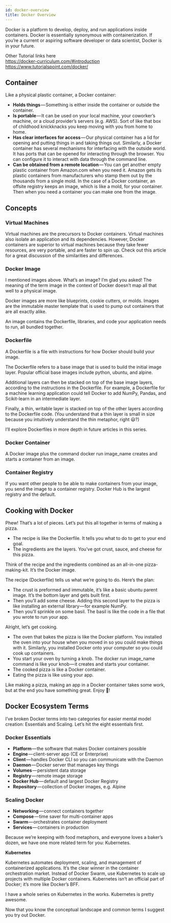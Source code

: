 ```yaml
---
id: docker-overview
title: Docker Overview
---
```


Docker is a platform to develop, deploy, and run applications inside containers. Docker is essentially synonymous with containerization. If you’re a current or aspiring software developer or data scientist, Docker is in your future.

Other Tutorial links here  
https://docker-curriculum.com/#introduction  
https://www.tutorialspoint.com/docker/

## Container

Like a physical plastic container, a Docker container:

- **Holds things** — Something is either inside the container or outside the container.
- **Is portable** — It can be used on your local machine, your coworker’s machine, or a cloud provider’s servers (e.g. AWS). Sort of like that box of childhood knickknacks you keep moving with you from home to home.
- **Has clear interfaces for access** — Our physical container has a lid for opening and putting things in and taking things out. Similarly, a Docker container has several mechanisms for interfacing with the outside world. It has ports that can be opened for interacting through the browser. You can configure it to interact with data through the command line.
- **Can be obtained from a remote location** — You can get another empty plastic container from Amazon.com when you need it. Amazon gets its plastic containers from manufacturers who stamp them out by the thousands from a single mold. In the case of a Docker container, an offsite registry keeps an image, which is like a mold, for your container. Then when you need a container you can make one from the image.


## Concepts
### Virtual Machines

Virtual machines are the precursors to Docker containers. Virtual machines also isolate an application and its dependencies. However, Docker containers are superior to virtual machines because they take fewer resources, are very portable, and are faster to spin up. Check out this article for a great discussion of the similarities and differences.

### Docker Image
I mentioned images above. What’s an image? I’m glad you asked! The meaning of the term image in the context of Docker doesn’t map all that well to a physical image.

Docker images are more like blueprints, cookie cutters, or molds. Images are the immutable master template that is used to pump out containers that are all exactly alike.

An image contains the Dockerfile, libraries, and code your application needs to run, all bundled together.

### Dockerfile
A Dockerfile is a file with instructions for how Docker should build your image.

The Dockerfile refers to a base image that is used to build the initial image layer. Popular official base images include python, ubuntu, and alpine.

Additional layers can then be stacked on top of the base image layers, according to the instructions in the Dockerfile. For example, a Dockerfile for a machine learning application could tell Docker to add NumPy, Pandas, and Scikit-learn in an intermediate layer.

Finally, a thin, writable layer is stacked on top of the other layers according to the Dockerfile code. (You understand that a thin layer is small in size because you intuitively understand the thin metaphor, right 😃?)

I’ll explore Dockerfiles in more depth in future articles in this series.

### Docker Container
A Docker image plus the command docker run image_name creates and starts a container from an image.

### Container Registry
If you want other people to be able to make containers from your image, you send the image to a container registry. Docker Hub is the largest registry and the default.



## Cooking with Docker

Phew! That’s a lot of pieces. Let’s put this all together in terms of making a pizza.

- The recipe is like the Dockerfile. It tells you what to do to get to your end goal.
- The ingredients are the layers. You’ve got crust, sauce, and cheese for this pizza.

Think of the recipe and the ingredients combined as an all-in-one pizza-making-kit. It’s the Docker image.

The recipe (Dockerfile) tells us what we’re going to do. Here’s the plan:

- The crust is preformed and immutable, it’s like a basic ubuntu parent image. It’s the bottom layer and gets built first.
- Then you’ll add some cheese. Adding this second layer to the pizza is like installing an external library — for example NumPy.
- Then you’ll sprinkle on some basil. The basil is like the code in a file that you wrote to run your app.

Alright, let’s get cooking.

- The oven that bakes the pizza is like the Docker platform. You installed the oven into your house when you moved in so you could make things with it. Similarly, you installed Docker onto your computer so you could cook up containers.
- You start your oven by turning a knob. The docker run image_name command is like your knob — it creates and starts your container.
- The cooked pizza is like a Docker container.
- Eating the pizza is like using your app.

Like making a pizza, making an app in a Docker container takes some work, but at the end you have something great. Enjoy 🍕!


## Docker Ecosystem Terms

I’ve broken Docker terms into two categories for easier mental model creation: Essentials and Scaling. Let’s hit the eight essentials first.

### Docker Essentials

- **Platform** — the software that makes Docker containers possible
- **Engine** — client-server app (CE or Enterprise)
- **Client** — handles Docker CLI so you can communicate with the Daemon
- **Daemon** — Docker server that manages key things
- **Volumes** — persistent data storage
- **Registry** — remote image storage
- **Docker Hub** — default and largest Docker Registry
- **Repository** — collection of Docker images, e.g. Alpine

### Scaling Docker

- **Networking** — connect containers together
- **Compose** — time saver for multi-container apps
- **Swarm** — orchestrates container deployment
- **Services** — containers in production

Because we’re keeping with food metaphors, and everyone loves a baker’s dozen, we have one more related term for you: Kubernetes.

**Kubernetes**

Kubernetes automates deployment, scaling, and management of containerized applications. It’s the clear winner in the container orchestration market. Instead of Docker Swarm, use Kubernetes to scale up projects with multiple Docker containers. Kubernetes isn’t an official part of Docker; it’s more like Docker’s BFF.

I have a whole series on Kubernetes in the works. Kubernetes is pretty awesome.

Now that you know the conceptual landscape and common terms I suggest you try out Docker.